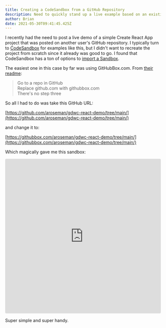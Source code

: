 ```yaml
---
title: Creating a CodeSandbox from a GitHub Repository
description: Need to quickly stand up a live example based on an existing repository? Creating a CodeSandbox for a GitHub repository couldn't be easier.
author: Brian
date: 2021-05-30T09:41:45.425Z
---
```

I recently had the need to post a live demo of a simple Create React App project that was posted on another user's GitHub repository. I typically turn to [CodeSandbox](https://codesandbox.io) for examples like this, but I didn't want to recreate the project from scratch since it already was good to go. I found that CodeSandbox has a ton of options to [import a Sandbox](https://codesandbox.io/docs/importing).

The easiest one in this case by far was using GitHubBox.com. From [their readme](https://github.com/dferber90/githubbox):

> Go to a repo in GitHub<br>Replace github.com with githubbox.com<br>There's no step three

So all I had to do was take this GitHub URL:

[https://github.com/aroseman/gdwc-react-demo/tree/main/](https://github.com/aroseman/gdwc-react-demo/tree/main/)

and change it to:

[https://githubbox.com/aroseman/gdwc-react-demo/tree/main/](https://githubbox.com/aroseman/gdwc-react-demo/tree/main/)

Which magically gave me this sandbox:

<iframe src="https://codesandbox.io/embed/github/aroseman/gdwc-react-demo/tree/main/?fontsize=14&hidenavigation=1&theme=dark"
  style="width:100%; height:500px; border:0; border-radius: 4px; overflow:hidden;"
  title="react-component-demo"
  allow="accelerometer; ambient-light-sensor; camera; encrypted-media; geolocation; gyroscope; hid; microphone; midi; payment; usb; vr; xr-spatial-tracking"
  sandbox="allow-forms allow-modals allow-popups allow-presentation allow-same-origin allow-scripts"
></iframe>

Super simple and super handy.